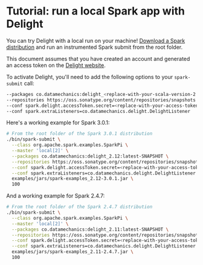 # Tutorial: run a local Spark app with Delight

You can try Delight with a local run on your machine!
[Download a Spark distribution](https://spark.apache.org/downloads.html) and run an instrumented Spark submit from the root folder.

This document assumes that you have created an account and generated an access token on the [Delight website](https://www.datamechanics.co/delight).

To activate Delight, you'll need to add the following options to your `spark-submit` call:

```bash
--packages co.datamechanics:delight_<replace-with-your-scala-version-2.11-or-2.12>:latest-SNAPSHOT
--repositories https://oss.sonatype.org/content/repositories/snapshots
--conf spark.delight.accessToken.secret=<replace-with-your-access-token>
--conf spark.extraListeners=co.datamechanics.delight.DelightListener
```

Here's a working example for Spark 3.0.1:

```bash
# From the root folder of the Spark 3.0.1 distribution
./bin/spark-submit \
  --class org.apache.spark.examples.SparkPi \
  --master 'local[2]' \
  --packages co.datamechanics:delight_2.12:latest-SNAPSHOT \
  --repositories https://oss.sonatype.org/content/repositories/snapshots \
  --conf spark.delight.accessToken.secret=<replace-with-your-access-token> \
  --conf spark.extraListeners=co.datamechanics.delight.DelightListener \
  examples/jars/spark-examples_2.12-3.0.1.jar \
  100
```

And a working example for Spark 2.4.7:

```bash
# From the root folder of the Spark 2.4.7 distribution
./bin/spark-submit \
  --class org.apache.spark.examples.SparkPi \
  --master 'local[2]' \
  --packages co.datamechanics:delight_2.11:latest-SNAPSHOT \
  --repositories https://oss.sonatype.org/content/repositories/snapshots \
  --conf spark.delight.accessToken.secret=<replace-with-your-access-token> \
  --conf spark.extraListeners=co.datamechanics.delight.DelightListener \
  examples/jars/spark-examples_2.11-2.4.7.jar \
  100
```
